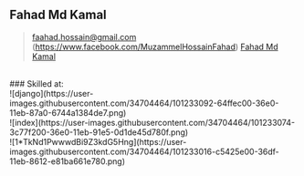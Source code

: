## Fahad Md Kamal
 > faahad.hossain@gmail.com
 > (https://www.facebook.com/MuzammelHossainFahad) [Fahad Md Kamal]((https://www.facebook.com/MuzammelHossainFahad))
<br>
### Skilled at: 
<br>
![django](https://user-images.githubusercontent.com/34704464/101233092-64ffec00-36e0-11eb-87a0-6744a1384de7.png)

<br>
![index](https://user-images.githubusercontent.com/34704464/101233074-3c77f200-36e0-11eb-91e5-0d1de45d780f.png)

<br>
![1*TkNd1PwwwdBi9Z3kdG5Hng](https://user-images.githubusercontent.com/34704464/101233016-c5425e00-36df-11eb-8612-e81ba661e780.png)
<br>
